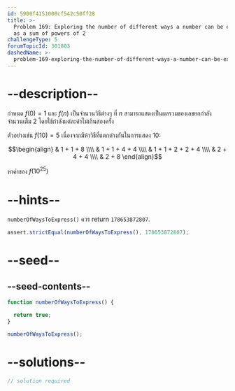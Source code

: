 ```yaml
---
id: 5900f4151000cf542c50ff28
title: >-
  Problem 169: Exploring the number of different ways a number can be expressed
  as a sum of powers of 2
challengeType: 5
forumTopicId: 301803
dashedName: >-
  problem-169-exploring-the-number-of-different-ways-a-number-can-be-expressed-as-a-sum-of-powers-of-2
---
```


# --description--

กำหนด $f(0)=1$ และ $f(n)$ เป็นจำนวนวิธีต่างๆ ที่ $n$ สามารถแสดงเป็นผลรวมของเลขยกกำลังจำนวนเต็ม 2 โดยใช้กำลังแต่ละค่าไม่เกินสองครั้ง

ตัวอย่างเช่น $f(10)=5$ เนื่องจากมีห้าวิธีที่แตกต่างกันในการแสดง 10:

$$\begin{align}
  & 1 + 1 + 8 \\\\
  & 1 + 1 + 4 + 4 \\\\
  & 1 + 1 + 2 + 2 + 4 \\\\
  & 2 + 4 + 4 \\\\
  & 2 + 8
\end{align}$$

หาค่าของ $f({10}^{25})$

# --hints--

`numberOfWaysToExpress()` ควร return `178653872807`.

```js
assert.strictEqual(numberOfWaysToExpress(), 178653872807);
```

# --seed--

## --seed-contents--

```js
function numberOfWaysToExpress() {

  return true;
}

numberOfWaysToExpress();
```

# --solutions--

```js
// solution required
```
